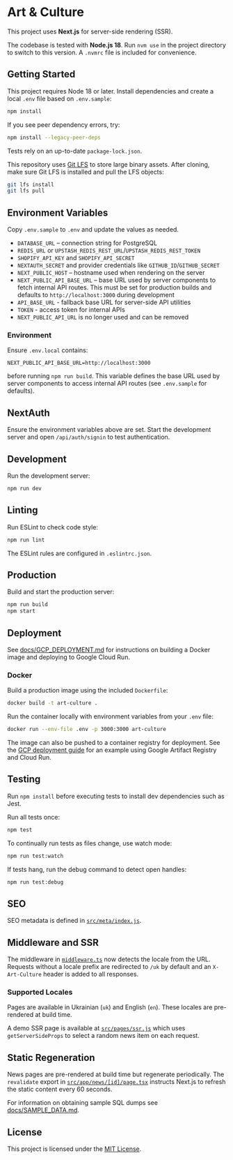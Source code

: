 # Art & Culture

This project uses **Next.js** for server-side rendering (SSR).

The codebase is tested with **Node.js 18**. Run `nvm use` in the project
directory to switch to this version. A `.nvmrc` file is included for
convenience.

## Getting Started

This project requires Node 18 or later. Install dependencies and create a local `.env` file based on `.env.sample`:

```bash
npm install
```

If you see peer dependency errors, try:

```bash
npm install --legacy-peer-deps
```

Tests rely on an up-to-date `package-lock.json`.

This repository uses [Git LFS](https://git-lfs.com/) to store large
binary assets. After cloning, make sure Git LFS is installed and pull
the LFS objects:

```bash
git lfs install
git lfs pull
```


## Environment Variables

Copy `.env.sample` to `.env` and update the values as needed.

- `DATABASE_URL` – connection string for PostgreSQL
- `REDIS_URL` or `UPSTASH_REDIS_REST_URL`/`UPSTASH_REDIS_REST_TOKEN`
- `SHOPIFY_API_KEY` and `SHOPIFY_API_SECRET`
- `NEXTAUTH_SECRET` and provider credentials like `GITHUB_ID`/`GITHUB_SECRET`
- `NEXT_PUBLIC_HOST` – hostname used when rendering on the server
- `NEXT_PUBLIC_API_BASE_URL` – base URL used by server components to fetch internal API routes. This must be set for production builds and defaults to `http://localhost:3000` during development
- `API_BASE_URL` - fallback base URL for server-side API utilities
- `TOKEN` - access token for internal APIs
- `NEXT_PUBLIC_API_URL` is no longer used and can be removed

### Environment

Ensure `.env.local` contains:
```
NEXT_PUBLIC_API_BASE_URL=http://localhost:3000
```
before running `npm run build`. This variable defines the base URL used by server components to access internal API routes (see `.env.sample` for defaults).

## NextAuth

Ensure the environment variables above are set. Start the development server and open `/api/auth/signin` to test authentication.

## Development

Run the development server:

```bash
npm run dev
```


## Linting

Run ESLint to check code style:

```bash
npm run lint
```

The ESLint rules are configured in `.eslintrc.json`.

## Production

Build and start the production server:

```bash
npm run build
npm start
```

## Deployment

See [docs/GCP_DEPLOYMENT.md](docs/GCP_DEPLOYMENT.md) for instructions on building a Docker image and deploying to Google Cloud Run.

### Docker

Build a production image using the included `Dockerfile`:

```bash
docker build -t art-culture .
```

Run the container locally with environment variables from your `.env` file:

```bash
docker run --env-file .env -p 3000:3000 art-culture
```

The image can also be pushed to a container registry for deployment. See the [GCP deployment guide](docs/GCP_DEPLOY.md) for an example using Google Artifact Registry and Cloud Run.



## Testing

Run `npm install` before executing tests to install dev dependencies such as Jest.

Run all tests once:

```bash
npm test
```

To continually run tests as files change, use watch mode:

```bash
npm run test:watch
```

If tests hang, run the debug command to detect open handles:

```bash
npm run test:debug
```

## SEO

SEO metadata is defined in [`src/meta/index.js`](src/meta/index.js).

## Middleware and SSR

The middleware in [`middleware.ts`](middleware.ts) now detects the locale from the
URL. Requests without a locale prefix are redirected to `/uk` by default and an
`X-Art-Culture` header is added to all responses.

### Supported Locales

Pages are available in Ukrainian (`uk`) and English (`en`). These locales are
pre-rendered at build time.

A demo SSR page is available at [`src/pages/ssr.js`](src/pages/ssr.js) which uses `getServerSideProps` to select a random news item on each request.

## Static Regeneration

News pages are pre-rendered at build time but regenerate periodically. The
`revalidate` export in [`src/app/news/[id]/page.tsx`](src/app/news/%5Bid%5D/page.tsx)
instructs Next.js to refresh the static content every 60 seconds.

For information on obtaining sample SQL dumps see [docs/SAMPLE_DATA.md](docs/SAMPLE_DATA.md).

## License

This project is licensed under the [MIT License](LICENSE).
